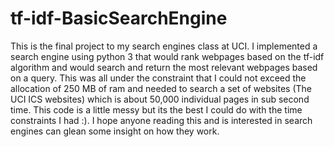 # tf-idf-BasicSearchEngine
This is the final project to my search engines class at UCI. I implemented a search engine using python 3 that would rank webpages 
based on the tf-idf algorithm and would search and return the most relevant webpages based on a query. This was all under the constraint that I could not exceed the allocation of 250 MB of ram and needed to search a set of websites (The UCI ICS websites) which is about 50,000 individual pages in sub second time. This code is a little messy but its the best I could do with the time constraints I had :). I hope anyone reading this and is interested in search engines can glean some insight on how they work. 
